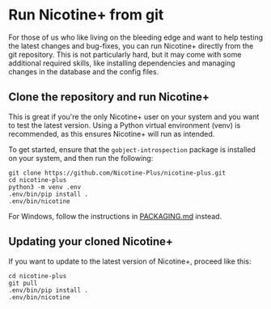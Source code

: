 # Run Nicotine+ from git
For those of us who like living on the bleeding edge and want to help testing the latest changes and bug-fixes, you can run Nicotine+ directly from the git repository.
This is not particularly hard, but it may come with some additional required skills, like installing dependencies and managing changes in the database and the config files.

## Clone the repository and run Nicotine+
This is great if you're the only Nicotine+ user on your system and you want to test the latest version. Using a Python virtual environment (venv) is recommended, as this ensures Nicotine+ will run as intended.

To get started, ensure that the `gobject-introspection` package is installed on your system, and then run the following:

```console
git clone https://github.com/Nicotine-Plus/nicotine-plus.git
cd nicotine-plus
python3 -m venv .env
.env/bin/pip install .
.env/bin/nicotine
```

For Windows, follow the instructions in [PACKAGING.md](PACKAGING.md#windows) instead.

## Updating your cloned Nicotine+
If you want to update to the latest version of Nicotine+, proceed like this:

```console
cd nicotine-plus
git pull
.env/bin/pip install .
.env/bin/nicotine
```

